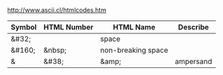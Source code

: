 <http://www.ascii.cl/htmlcodes.htm>

Symbol | HTML Number | HTML Name | Describe
-------|------------|-----------|--------
 |\&#32;      |           |space
 |\&#160;     |\&nbsp;    |non-breaking space
& |\&#38;      |\&amp;     |ampersand